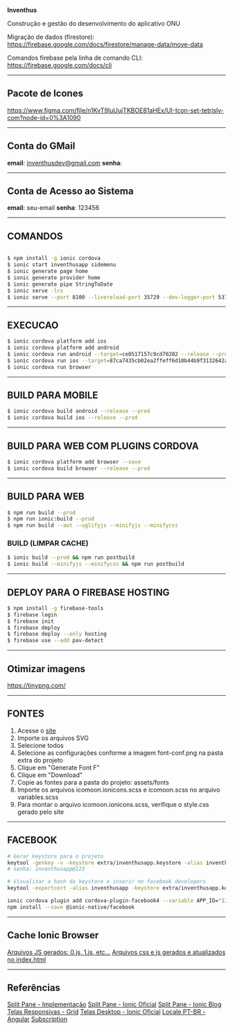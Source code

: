 **Inventhus**

Construção e gestão do desenvolvimento do aplicativo ONU

Migração de dados (firestore):
https://firebase.google.com/docs/firestore/manage-data/move-data

Comandos firebase pela linha de comando CLI:
https://firebase.google.com/docs/cli

---

## Pacote de Icones

https://www.figma.com/file/n1KvT9IuUujTKBOE81aHEx/UI-Icon-set-tetrisly-com?node-id=0%3A1090

---

## Conta do GMail

**email**: inventhusdev@gmail.com
**senha**: 

---

## Conta de Acesso ao Sistema

**email**: seu-email
**senha**: 123456

---

## COMANDOS

```bash

$ npm install -g ionic cordova
$ ionic start inventhusapp sidemenu
$ ionic generate page home
$ ionic generate provider home
$ ionic generate pipe StringToDate
$ ionic serve -lcs
$ ionic serve --port 8100 --livereload-port 35729 --dev-logger-port 53703 -c
```

---

## EXECUCAO

```bash
$ ionic cordova platform add ios
$ ionic cordova platform add android
$ ionic cordova run android --target=ce0517157c9cd70202 --release --prod
$ ionic cordova run ios --target=87ca7435cb02ea2ffeff6d10b44b9f3132642ac6
$ ionic cordova run browser
```

---

## BUILD PARA MOBILE

```bash
$ ionic cordova build android --release --prod
$ ionic cordova build ios --release --prod
```

---

## BUILD PARA WEB COM PLUGINS CORDOVA

```bash
$ ionic cordova platform add browser --save
$ ionic cordova build browser --release --prod
```

---

## BUILD PARA WEB
```bash
$ npm run build --prod
$ npm run ionic:build --prod
$ npm run build --aot --uglifyjs --minifyjs --minifycss
```

### BUILD (LIMPAR CACHE)
```bash
$ ionic build --prod && npm run postbuild
$ ionic build --minifyjs --minifycss && npm run postbuild
```

---

## DEPLOY PARA O FIREBASE HOSTING
```bash
$ npm install -g firebase-tools
$ firebase login
$ firebase init
$ firebase deploy
$ firebase deploy --only hosting
$ firebase use --add pav-detect
```

---

## Otimizar imagens
https://tinypng.com/

---

## FONTES

1. Acesse o [site](https://icomoon.io/app)
2. Importe os arquivos SVG
3. Selecione todos
4. Selecione as configurações conforme a imagem font-conf.png na pasta extra do projeto
5. Clique em "Generate Font F"
6. Clique em "Download"
7. Copie as fontes para a pasta do projeto: assets/fonts
8. Importe os arquivos icomoon.ionicons.scss e icomoon.scss no arquivo variables.scss
9. Para montar o arquivo icomoon.ionicons.scss, verifique o style.css gerado pelo site

---

## FACEBOOK

```bash
# Gerar keystore para o projeto
keytool -genkey -v -keystore extra/inventhusapp.keystore -alias inventhusapp -keyalg RSA -validity 10000
# senha: inventhusapp@123

# Visualizar a hash da keystore e inserir no facebook developers
keytool -exportcert -alias inventhusapp -keystore extra/inventhusapp.keystore | openssl sha1 -binary | openssl base64

ionic cordova plugin add cordova-plugin-facebook4 --variable APP_ID="133124344124758" --variable APP_NAME="inventhusapp"
npm install --save @ionic-native/facebook
```

---

## Cache Ionic Browser
[Arquivos JS gerados: 0.js, 1.js, etc...](https://forum.ionicframework.com/t/bundled-files-and-cache-busting-lazy-loading/109114/9)
[Arquivos css e js gerados e atualizados no index.html](https://gist.github.com/meirmsn/9b37d6c500654b9a487e0c0a72583ef2)

---

## Referências

[Split Pane - Implementação](http://masteringionic.com/blog/2017-04-01-implementing-the-ionic-splitpane-component/)
[Split Pane - Ionic Oficial](https://ionicframework.com/docs/api/components/split-pane/SplitPane/)
[Split Pane - Ionic Blog](http://blog.ionicframework.com/ionic-2-2-0-is-out/)
[Telas Responsivas - Grid](http://blog.ionicframework.com/build-awesome-desktop-apps-with-ionics-new-responsive-grid/)
[Telas Desktop - Ionic Oficial](https://ionicframework.com/docs/developer-resources/desktop-support/)
[Locale PT-BR - Angular](https://github.com/angular/angular/issues/20197)
[Subscription](https://stackoverflow.com/questions/38008334/angular-rxjs-when-should-i-unsubscribe-from-subscription)
